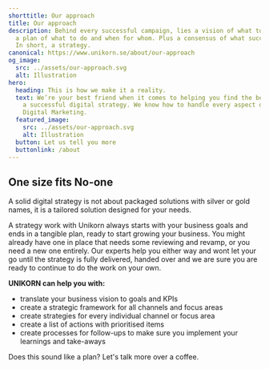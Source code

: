 ```yaml
---
shorttitle: Our approach
title: Our approach
description: Behind every successful campaign, lies a vision of what to achieve,
  a plan of what to do and when for whom. Plus a consensus of what success is.
  In short, a strategy.
canonical: https://www.unikorn.se/about/our-approach
og_image:
  src: ../assets/our-approach.svg
  alt: Illustration
hero:
  heading: This is how we make it a reality.
  text: We’re your best friend when it comes to helping you find the best path to
    a successful digital strategy. We know how to handle every aspect of your
    Digital Marketing.
  featured_image:
    src: ../assets/our-approach.svg
    alt: Illustration
  button: Let us tell you more
  buttonlink: /about
---
```

## **One size fits No-one**

A solid digital strategy is not about packaged solutions with silver or gold names, it is a tailored solution designed for your needs.

A strategy work with Unikorn always starts with your business goals and ends in a tangible plan, ready to start growing your business. You might already have one in place that needs some reviewing and revamp, or you need a new one entirely. Our experts help you either way and wont let your go until the strategy is fully delivered, handed over and we are sure you are ready to continue to do the work on your own.

**UNIKORN can help you with:**

* translate your business vision to goals and KPIs
* create a strategic framework for all channels and focus areas
* create strategies for every individual channel or focus area
* create a list of actions with prioritised items
* create processes for follow-ups to make sure you implement your learnings and take-aways

Does this sound like a plan? Let's talk more over a coffee.